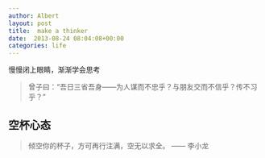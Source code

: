 ```yaml
---
author: Albert
layout: post
title:  make a thinker
date:  2013-08-24 08:04:08+00:00
categories: life
---
```


慢慢闭上眼睛，渐渐学会思考

> 曾子曰：“吾日三省吾身——为人谋而不忠乎？与朋友交而不信乎？传不习乎？” 

空杯心态
--------

> 倾空你的杯子，方可再行注满，空无以求全。 —— 李小龙


